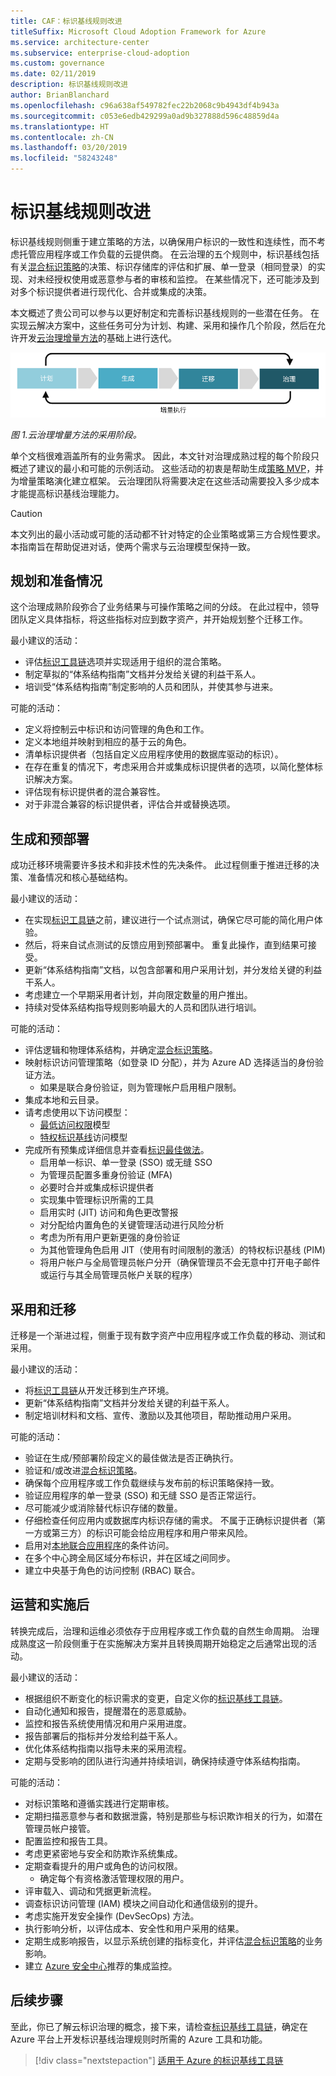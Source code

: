 ```yaml
---
title: CAF：标识基线规则改进
titleSuffix: Microsoft Cloud Adoption Framework for Azure
ms.service: architecture-center
ms.subservice: enterprise-cloud-adoption
ms.custom: governance
ms.date: 02/11/2019
description: 标识基线规则改进
author: BrianBlanchard
ms.openlocfilehash: c96a638af549782fec22b2068c9b4943df4b943a
ms.sourcegitcommit: c053e6edb429299a0ad9b327888d596c48859d4a
ms.translationtype: HT
ms.contentlocale: zh-CN
ms.lasthandoff: 03/20/2019
ms.locfileid: "58243248"
---
```

# <a name="identity-baseline-discipline-improvement"></a>标识基线规则改进

标识基线规则侧重于建立策略的方法，以确保用户标识的一致性和连续性，而不考虑托管应用程序或工作负载的云提供商。 在云治理的五个规则中，标识基线包括有关[混合标识策略](../../decision-guides/identity/overview.md)的决策、标识存储库的评估和扩展、单一登录（相同登录）的实现、对未经授权使用或恶意参与者的审核和监控。 在某些情况下，还可能涉及到对多个标识提供者进行现代化、合并或集成的决策。

本文概述了贵公司可以参与以更好制定和完善标识基线规则的一些潜在任务。 在实现云解决方案中，这些任务可分为计划、构建、采用和操作几个阶段，然后在允许开发[云治理增量方法](../journeys/overview.md#an-incremental-approach-to-cloud-governance)的基础上进行迭代。

![采用的四个阶段](../../_images/adoption-phases.png)

*图 1.云治理增量方法的采用阶段。*

单个文档很难涵盖所有的业务需求。 因此，本文针对治理成熟过程的每个阶段只概述了建议的最小和可能的示例活动。 这些活动的初衷是帮助生成[策略 MVP](../journeys/overview.md#an-incremental-approach-to-cloud-governance)，并为增量策略演化建立框架。 云治理团队将需要决定在这些活动需要投入多少成本才能提高标识基线治理能力。

> [!CAUTION]
> 本文列出的最小活动或可能的活动都不针对特定的企业策略或第三方合规性要求。 本指南旨在帮助促进对话，使两个需求与云治理模型保持一致。

## <a name="planning-and-readiness"></a>规划和准备情况

这个治理成熟阶段弥合了业务结果与可操作策略之间的分歧。 在此过程中，领导团队定义具体指标，将这些指标对应到数字资产，并开始规划整个迁移工作。

最小建议的活动：

* 评估[标识工具链](toolchain.md)选项并实现适用于组织的混合策略。
* 制定草拟的“体系结构指南”文档并分发给关键的利益干系人。
* 培训受“体系结构指南”制定影响的人员和团队，并使其参与进来。

可能的活动：

* 定义将控制云中标识和访问管理的角色和工作。
* 定义本地组并映射到相应的基于云的角色。
* 清单标识提供者（包括自定义应用程序使用的数据库驱动的标识）。
* 在存在重复的情况下，考虑采用合并或集成标识提供者的选项，以简化整体标识解决方案。
* 评估现有标识提供者的混合兼容性。
* 对于非混合兼容的标识提供者，评估合并或替换选项。

## <a name="build-and-pre-deployment"></a>生成和预部署

成功迁移环境需要许多技术和非技术性的先决条件。 此过程侧重于推进迁移的决策、准备情况和核心基础结构。

最小建议的活动：

* 在实现[标识工具链](toolchain.md)之前，建议进行一个试点测试，确保它尽可能的简化用户体验。
* 然后，将来自试点测试的反馈应用到预部署中。 重复此操作，直到结果可接受。
* 更新“体系结构指南”文档，以包含部署和用户采用计划，并分发给关键的利益干系人。
* 考虑建立一个早期采用者计划，并向限定数量的用户推出。
* 持续对受体系结构指导规则影响最大的人员和团队进行培训。

可能的活动：

* 评估逻辑和物理体系结构，并确定[混合标识策略](../../decision-guides/identity/overview.md)。
* 映射标识访问管理策略（如登录 ID 分配），并为 Azure AD 选择适当的身份验证方法。
  * 如果是联合身份验证，则为管理帐户启用租户限制。
* 集成本地和云目录。
* 请考虑使用以下访问模型：
  * [最低访问权限](/windows-server/identity/ad-ds/plan/security-best-practices/implementing-least-privilege-administrative-models)模型
  * [特权标识基线](/azure/active-directory/privileged-identity-management/pim-configure)访问模型
* 完成所有预集成详细信息并查看[标识最佳做法](/azure/security/azure-security-identity-management-best-practices)。
  * 启用单一标识、单一登录 (SSO) 或无缝 SSO
  * 为管理员配置多重身份验证 (MFA)
  * 必要时合并或集成标识提供者
  * 实现集中管理标识所需的工具
  * 启用实时 (JIT) 访问和角色更改警报
  * 对分配给内置角色的关键管理活动进行风险分析
  * 考虑为所有用户更新更强的身份验证
  * 为其他管理角色启用 JIT（使用有时间限制的激活）的特权标识基线 (PIM)
  * 将用户帐户与全局管理员帐户分开（确保管理员不会无意中打开电子邮件或运行与其全局管理员帐户关联的程序）

## <a name="adopt-and-migrate"></a>采用和迁移

迁移是一个渐进过程，侧重于现有数字资产中应用程序或工作负载的移动、测试和采用。

最小建议的活动：

* 将[标识工具链](toolchain.md)从开发迁移到生产环境。
* 更新“体系结构指南”文档并分发给关键的利益干系人。
* 制定培训材料和文档、宣传、激励以及其他项目，帮助推动用户采用。

可能的活动：

* 验证在生成/预部署阶段定义的最佳做法是否正确执行。
* 验证和/或改进[混合标识策略](../../decision-guides/identity/overview.md)。
* 确保每个应用程序或工作负载继续与发布前的标识策略保持一致。
* 验证应用程序的单一登录 (SSO) 和无缝 SSO 是否正常运行。
* 尽可能减少或消除替代标识存储的数量。
* 仔细检查任何应用内或数据库内标识存储的需求。 不属于正确标识提供者（第一方或第三方）的标识可能会给应用程序和用户带来风险。
* 启用对[本地联合应用程序](/azure/active-directory/active-directory-device-registration-on-premises-setup)的条件访问。
* 在多个中心跨全局区域分布标识，并在区域之间同步。
* 建立中央基于角色的访问控制 (RBAC) 联合。

## <a name="operate-and-post-implementation"></a>运营和实施后

转换完成后，治理和运维必须依存于应用程序或工作负载的自然生命周期。 治理成熟度这一阶段侧重于在实施解决方案并且转换周期开始稳定之后通常出现的活动。

最小建议的活动：

* 根据组织不断变化的标识需求的变更，自定义你的[标识基线工具链](toolchain.md)。
* 自动化通知和报告，提醒潜在的恶意威胁。
* 监控和报告系统使用情况和用户采用进度。
* 报告部署后的指标并分发给利益干系人。
* 优化体系结构指南以指导未来的采用流程。
* 定期与受影响的团队进行沟通并持续培训，确保持续遵守体系结构指南。

可能的活动：

* 对标识策略和遵循实践进行定期审核。
* 定期扫描恶意参与者和数据泄露，特别是那些与标识欺诈相关的行为，如潜在管理员帐户接管。
* 配置监控和报告工具。
* 考虑更紧密地与安全和防欺诈系统集成。
* 定期查看提升的用户或角色的访问权限。
  * 确定每个有资格激活管理权限的用户。
* 评审载入、调动和凭据更新流程。
* 调查标识访问管理 (IAM) 模块之间自动化和通信级别的提升。
* 考虑实施开发安全操作 (DevSecOps) 方法。
* 执行影响分析，以评估成本、安全性和用户采用的结果。
* 定期生成影响报告，以显示系统创建的指标变化，并评估[混合标识策略](../../decision-guides/identity/overview.md)的业务影响。
* 建立 [Azure 安全中心](/azure/security-center/security-center-intro)推荐的集成监控。

## <a name="next-steps"></a>后续步骤

至此，你已了解云标识治理的概念，接下来，请检查[标识基线工具链](toolchain.md)，确定在 Azure 平台上开发标识基线治理规则时所需的 Azure 工具和功能。

> [!div class="nextstepaction"]
> [适用于 Azure 的标识基线工具链](toolchain.md)